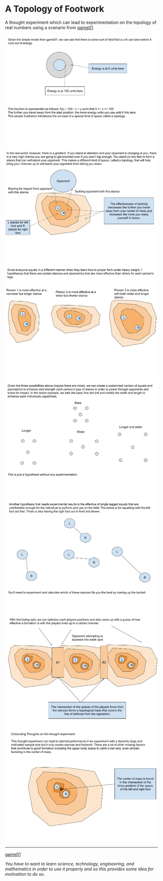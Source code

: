 # A Topology of Footwork

A thought experiment which can lead to experimentation on the topology of real numbers using a scenario from [game01](http://github.com/ericung/game01).

![01](Resources/01.jpg)\
![02](Resources/02.jpg)\
![03](Resources/03.jpg)\
![04](Resources/04.jpg)\
![05](Resources/05.jpg)\
![06](Resources/06.jpg)\
![07](Resources/07.jpg)

-----

[game01](http://github.com/ericung/game01)

*You have to want to learn science, technology, engineering, and mathematics in order to use it properly and so this provides some idea for motivation to do so.*
